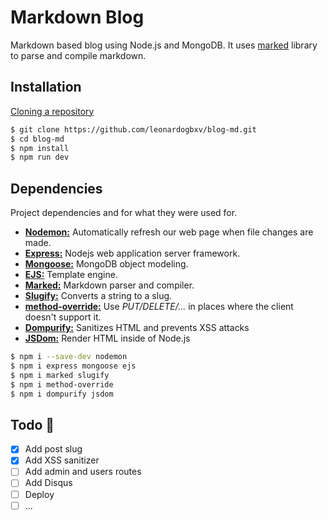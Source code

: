 # Markdown Blog

Markdown based blog using Node.js and MongoDB. It uses [marked](http://https://github.com/markedjs/marked "marked") library to parse and compile markdown.

## Installation

[Cloning a repository](https://docs.github.com/en/github/creating-cloning-and-archiving-repositories/cloning-a-repository)
```bash
$ git clone https://github.com/leonardogbxv/blog-md.git
$ cd blog-md
$ npm install
$ npm run dev
```

## Dependencies

Project dependencies and for what they were used for.

- [**Nodemon:**](https://github.com/remy/nodemon "**Nodemon:**") Automatically refresh our web page when file changes are made.
- [**Express:**](https://github.com/expressjs/express "**Express:**") Nodejs web application server framework.
- [**Mongoose:**](https://github.com/Automattic/mongoose "**Mongoose:**") MongoDB object modeling.
- [**EJS:**](https://github.com/mde/ejs "** EJS:**") Template engine.
- [**Marked:**](https://github.com/markedjs/marked "**Marked:**") Markdown parser and compiler.
- [**Slugify:**](https://www.npmjs.com/package/slugify "**Slugify:**") Converts a string to a slug.
- [**method-override:**](https://github.com/expressjs/method-override "**method-override:**") Use _PUT/DELETE/..._ in places where the client doesn't support it.
- [**Dompurify:**](https://github.com/cure53/DOMPurify "**Dompurify:**") Sanitizes HTML and prevents XSS attacks
- [**JSDom:**](https://github.com/jsdom/jsdom "**JSDom:**") Render HTML inside of Node.js

```bash
$ npm i --save-dev nodemon
$ npm i express mongoose ejs
$ npm i marked slugify
$ npm i method-override
$ npm i dompurify jsdom
```
## Todo 📝

- [x] Add post slug
- [x] Add XSS sanitizer
- [ ] Add admin and users routes
- [ ] Add Disqus
- [ ] Deploy
- [ ] ...